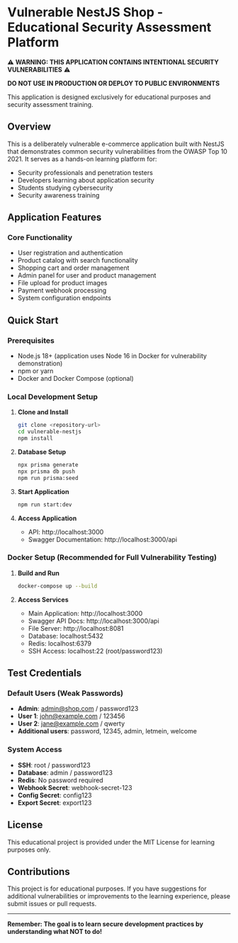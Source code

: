 # Vulnerable NestJS Shop - Educational Security Assessment Platform

⚠️ **WARNING: THIS APPLICATION CONTAINS INTENTIONAL SECURITY VULNERABILITIES** ⚠️

**DO NOT USE IN PRODUCTION OR DEPLOY TO PUBLIC ENVIRONMENTS**

This application is designed exclusively for educational purposes and security assessment training.

## Overview

This is a deliberately vulnerable e-commerce application built with NestJS that demonstrates common security vulnerabilities from the OWASP Top 10 2021. It serves as a hands-on learning platform for:

- Security professionals and penetration testers
- Developers learning about application security
- Students studying cybersecurity
- Security awareness training

## Application Features

### Core Functionality
- User registration and authentication
- Product catalog with search functionality
- Shopping cart and order management
- Admin panel for user and product management
- File upload for product images
- Payment webhook processing
- System configuration endpoints

## Quick Start

### Prerequisites
- Node.js 18+ (application uses Node 16 in Docker for vulnerability demonstration)
- npm or yarn
- Docker and Docker Compose (optional)

### Local Development Setup

1. **Clone and Install**
   ```bash
   git clone <repository-url>
   cd vulnerable-nestjs
   npm install
   ```

2. **Database Setup**
   ```bash
   npx prisma generate
   npx prisma db push
   npm run prisma:seed
   ```

3. **Start Application**
   ```bash
   npm run start:dev
   ```

4. **Access Application**
   - API: http://localhost:3000
   - Swagger Documentation: http://localhost:3000/api

### Docker Setup (Recommended for Full Vulnerability Testing)

1. **Build and Run**
   ```bash
   docker-compose up --build
   ```

2. **Access Services**
   - Main Application: http://localhost:3000
   - Swagger API Docs: http://localhost:3000/api
   - File Server: http://localhost:8081
   - Database: localhost:5432
   - Redis: localhost:6379
   - SSH Access: localhost:22 (root/password123)

## Test Credentials

### Default Users (Weak Passwords)
- **Admin**: admin@shop.com / password123
- **User 1**: john@example.com / 123456
- **User 2**: jane@example.com / qwerty
- **Additional users**: password, 12345, admin, letmein, welcome

### System Access
- **SSH**: root / password123
- **Database**: admin / password123
- **Redis**: No password required
- **Webhook Secret**: webhook-secret-123
- **Config Secret**: config123
- **Export Secret**: export123


## License

This educational project is provided under the MIT License for learning purposes only.

## Contributions

This project is for educational purposes. If you have suggestions for additional vulnerabilities or improvements to the learning experience, please submit issues or pull requests.

---

**Remember: The goal is to learn secure development practices by understanding what NOT to do!**